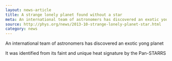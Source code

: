 ```yaml
---
layout: news-article
title: A strange lonely planet found without a star
meta: An international team of astronomers has discovered an exotic young planet that is not orbiting a star.
source: http://phys.org/news/2013-10-strange-lonely-planet-star.html
category: news
---
```


An international team of astronomers has discovered an exotic yong planet

It was identified from its faint and unique heat signature by the Pan-STARRS
